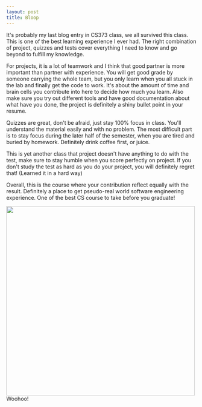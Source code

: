 ```yaml
---
layout: post
title: Bloop
---
```

It's probably my last blog entry in CS373 class, we all survived this class. This is one of the best learning experience I ever had. The right combination of project, quizzes and tests cover everything I need to know and go beyond to fulfill my knowledge.

For projects, it is a lot of teamwork and I think that good partner is more important than partner with experience. You will get good grade by someone carrying the whole team, but you only learn when you all stuck in the lab and finally get the code to work. It's about the amount of time and brain cells you contribute into here to decide how much you learn. Also make sure you try out different tools and have good documentation about what have you done, the project is definitely a shiny bullet point in your resume.

Quizzes are great, don't be afraid, just stay 100% focus in class. You'll understand the material easily and with no problem. The most difficult part is to stay focus during the later half of the semester, when you are tired and buried by homework. Definitely drink coffee first, or juice.

This is yet another class that project doesn't have anything to do with the test, make sure to stay humble when you score perfectly on project. If you don't study the test as hard as you do your project, you will definitely regret that! (Learned it in a hard way)

Overall, this is the course where your contribution reflect equally with the result. Definitely a place to get pseudo-real world software engineering experience. One of the best CS course to take before you graduate!

<img src="http://41.media.tumblr.com/4c6d24ed8f9d1f3659ad6b1756606b08/tumblr_nqto7w4W9C1tlcvgno1_1280.jpg" width="500"> 
Woohoo!
